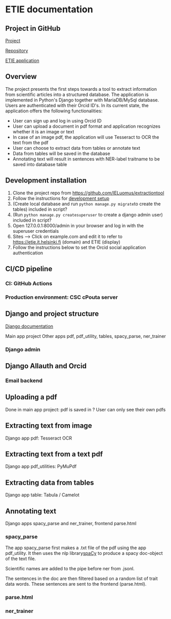 # ETIE documentation

## Project in GitHub

[Project](https://github.com/IELuomus)

[Repository](https://github.com/IELuomus/extractiontool)

[ETIE application](https://https://etie.it.helsinki.fi/)

## Overview

The project presents the first steps towards a tool to
extract information from scientific articles into a
structured database. The application is implemented in
Python's Django together with MariaDB/MySql database. Users
are authenticated with their Orcid ID's. In its current state, 
the application offers the following functionalities:

* User can sign up and log in using Orcid ID
* User can upload a document in pdf format and application 
recognizes whether it is an image or text 
* In case of an image pdf, the application will use Tesseract 
to OCR the text from the pdf
* User can choose to extract data from tables or annotate text
* Data from tables will be saved in the database
* Annotating text will result in sentences with NER-label traitname 
to be saved into database table

## Development installation

1. Clone the project repo from https://github.com/IELuomus/extractiontool
1. Follow the instructions for [development setup](https://github.com/IELuomus/extractiontool/blob/main/docs/development_setup.md)
1. (Create local database and run `python manage.py migrate`to create the tables) included in script?
1. (Run `python manage.py createsuperuser` to create a django admin user) included in script?
1. Open 127.0.0.1:8000/admin in your browser and log in with the superuser credentials
1. Sites --> Click on example.com and edit it to refer to https://etie.it.helsinki.fi (domain) and ETIE (display)
1. Follow the instructions below to set the Orcid social application authentication

## CI/CD pipeline

### CI: GitHub Actions

### Production environment: CSC cPouta server

## Django and project structure
[Django documentation](https://docs.djangoproject.com/en/3.2/)

Main app project 
Other apps pdf, pdf_utility, tables, spacy_parse, ner_trainer

### Django admin

## Django Allauth and Orcid

### Email backend

## Uploading a pdf
Done in main app project: pdf is saved in ?
User can only see their own pdfs

## Extracting text from image
Django app pdf: Tesseract OCR

## Extracting text from a text pdf 
Django app pdf_utilities: PyMuPdf

## Extracting data from tables
Django app table: Tabula / Camelot

## Annotating text
Django apps spacy_parse and ner_trainer, frontend parse.html
### spacy_parse
The app spacy_parse first makes a .txt file of the pdf using the app pdf_utility. 
It then uses the nlp library[spaCy](spacy.io) to produce a spacy doc-object of
the text file. 

Scientific names are added to the pipe before ner from .jsonl. 

The sentences in the doc are then filtered based on a
random list of trait data words. These sentences are sent to the frontend
(parse.html).

### parse.html

### ner_trainer
